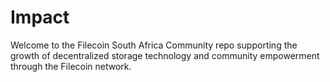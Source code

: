 # Impact
Welcome to the Filecoin South Africa Community repo supporting the growth of decentralized storage technology and community empowerment through the Filecoin network.
